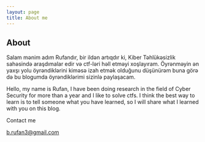 ```yaml
---
layout: page
title: About me
---
```

## About
Salam mənim adım Rufandır, bir ildən artıqdır ki, Kiber Təhlükəsizlik sahəsində araşdımalar edir və ctf-ləri həll etməyi xoşlayıram. Öyrənməyin ən yaxşı yolu öyrəndiklərini kiməsə izah etmək olduğunu düşünürəm buna görə də bu blogumda öyrəndiklərimi sizinlə paylaşacam.

Hello, my name is Rufan, I have been doing research in the field of Cyber Security for more than a year and I like to solve ctfs. I think the best way to learn is to tell someone what you have learned, so I will share what I learned with you on this blog.

Contact me

[b.rufan3@gmail.com](mailto:b.rufan3@gmail.com)
